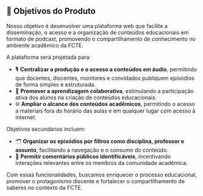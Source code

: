 ## 🎯 Objetivos do Produto

Nosso objetivo é desenvolver uma plataforma web que facilite a disseminação, o acesso e a organização de conteúdos educacionais em formato de podcast, promovendo o compartilhamento de conhecimento no ambiente acadêmico da FCTE.

A plataforma será projetada para:

- 🎙️ **Centralizar a produção e o acesso a conteúdos em áudio**, permitindo que docentes, discentes, monitores e convidados publiquem episódios de forma simples e estruturada.
- 🤝 **Promover a aprendizagem colaborativa**, estimulando a participação ativa dos alunos na criação de conteúdos educacionais.
- 🌐 **Ampliar o alcance dos conteúdos acadêmicos**, permitindo o acesso a materiais fora do horário das aulas e em qualquer lugar com acesso à internet.

Objetivos secundários incluem:

- 🗂️ **Organizar os episódios por filtros como disciplina, professor e assunto**, facilitando a navegação e o consumo do conteúdo.
- 💬 **Permitir comentários públicos identificáveis**, incentivando interações relevantes entre os membros da comunidade acadêmica.

Com essas funcionalidades, buscamos enriquecer o processo educacional, promover o protagonismo discente e fortalecer o compartilhamento de saberes no contexto da FCTE.
